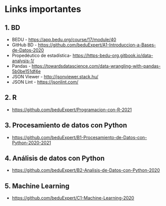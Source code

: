 # Links importantes

## 1. BD

- BEDU - https://app.bedu.org/course/17/module/40
- GitHub BD - https://github.com/beduExpert/A1-Introduccion-a-Bases-de-Datos-2020
- Propedéutico de estadística- https://https-bedu-org.gitbook.io/data-analysis-1/
- Pandas - https://towardsdatascience.com/data-wrangling-with-pandas-5b0be151df4e
- JSON Viewer - http://jsonviewer.stack.hu/
- JSON Lint  - https://jsonlint.com/

## 2. R

- https://github.com/beduExpert/Programacion-con-R-2021

## 3. Procesamiento de datos con Python

- https://github.com/beduExpert/B1-Procesamiento-de-Datos-con-Python-2020-2021

## 4. Análisis de datos con Python

- https://github.com/beduExpert/B2-Analisis-de-Datos-con-Python-2020

## 5. Machine Learning

- https://github.com/beduExpert/C1-Machine-Learning-2020